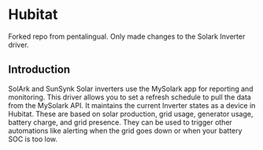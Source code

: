 # Hubitat
Forked repo from pentalingual. Only made changes to the Solark Inverter driver. 
## Introduction
SolArk and SunSynk Solar inverters use the MySolark app for reporting and monitoring. This driver allows you to set a refresh schedule to pull the data from the MySolark API. It maintains the current Inverter states as a device in Hubitat. These are based on solar production, grid usage, generator usage, battery charge, and grid presence. They can be used to trigger other automations like alerting when the grid goes down or when your battery SOC is too low.

